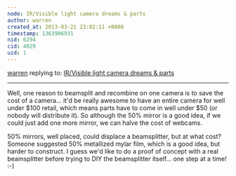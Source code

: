```yaml
---
node: IR/Visible light camera dreams & parts
author: warren
created_at: 2013-03-21 23:02:11 +0000
timestamp: 1363906931
nid: 6294
cid: 4029
uid: 1
---
```




[warren](../profile/warren) replying to: [IR/Visible light camera dreams & parts](../notes/mathew/3-11-2013/irvisible-light-camera-dreams-parts)

----
Well, one reason to beamsplit and recombine on one camera is to save the cost of a camera... it'd be really awesome to have an entire camera for well under $100 retail, which means parts have to come in well under $50 (or nobody will distribute it). So although the 50% mirror is a good idea, if we could just add one more mirror, we can halve the cost of webcams. 

50% mirrors, well placed, could displace a beamsplitter, but at what cost? Someone suggested 50% metallized mylar film, which is a good idea, but harder to construct. I guess we'd like to do a proof of concept with a real beamsplitter before trying to DIY the beamsplitter itself... one step at a time! :-)